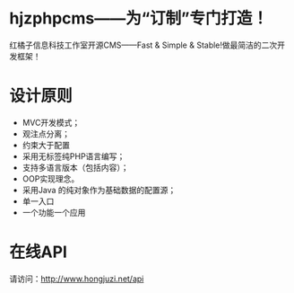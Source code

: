 hjzphpcms——为“订制”专门打造！
=========

红橘子信息科技工作室开源CMS——Fast &amp; Simple &amp; Stable!做最简洁的二次开发框架！

设计原则
========
* MVC开发模式；
* 观注点分离；
* 约束大于配置
* 采用无标签纯PHP语言编写；
* 支持多语言版本（包括内容）；
* OOP实现理念。
* 采用Java 的纯对象作为基础数据的配置源；
* 单一入口
* 一个功能一个应用

在线API
=========
请访问：http://www.hongjuzi.net/api
